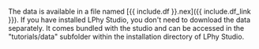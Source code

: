 
The data is available in a file named [{{ include.df }}.nex]({{ include.df_link }}). 
If you have installed LPhy Studio, you don't need to download the data separately. 
It comes bundled with the studio and can be accessed in the "tutorials/data" subfolder 
within the installation directory of LPhy Studio.
